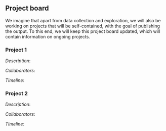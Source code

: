 ## Project board 

We imagine that apart from data collection and exploration, we will also be working on projects that will be self-contained, with the goal of publishing the output. To this end, we will keep this project board updated, which will contain information on ongoing projects. 



### Project 1 

*Description*:

*Collaborators*:

*Timeline*: 



### Project 2

*Description*:

*Collaborators*:

*Timeline*: 



